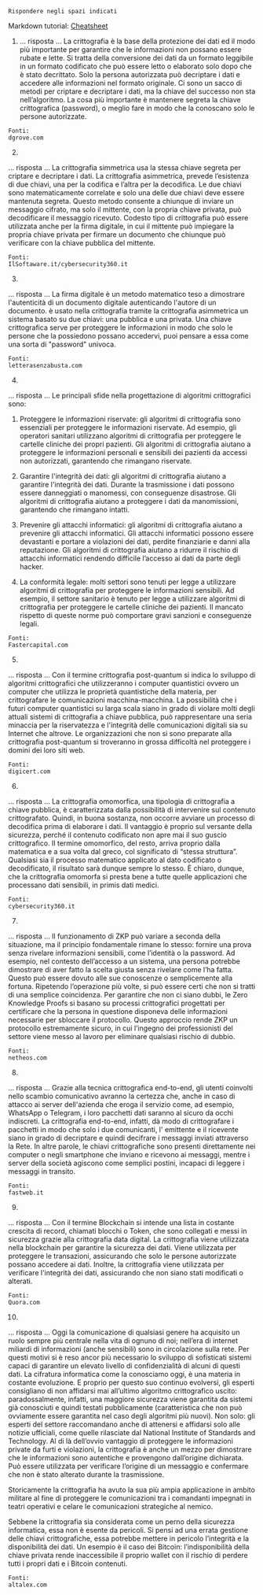 ```
Rispondere negli spazi indicati
```

Markdown tutorial: [Cheatsheet](https://github.com/adam-p/markdown-here/wiki/Markdown-Cheatsheet)

1. ... risposta ...
La crittografia è la base della protezione dei dati ed il modo più importante per garantire che le informazioni non possano essere rubate e lette. 
Si tratta della conversione dei dati da un formato leggibile in un formato codificato che può essere letto o elaborato solo dopo che è stato decrittato. Solo la persona autorizzata può decriptare i dati e accedere alle informazioni nel formato originale. Ci sono un sacco di metodi per criptare e decriptare i dati, ma la chiave del successo non sta nell’algoritmo. La cosa più importante è mantenere segreta la chiave crittografica (password), o meglio fare in modo che la conoscano solo le persone autorizzate.
```
Fonti:
dgrove.com
```

2. 

... risposta ...
La crittografia simmetrica usa la stessa chiave segreta per criptare e decriptare i dati. La crittografia asimmetrica, prevede l’esistenza di due chiavi, una per la codifica e l’altra per la decodifica. Le due chiavi sono matematicamente correlate e solo una delle due chiavi deve essere mantenuta segreta. Questo metodo consente a chiunque di inviare un messaggio cifrato, ma solo il mittente, con la propria chiave privata, può decodificare il messaggio ricevuto. Codesto tipo di crittografia può essere utilizzata anche per la firma digitale, in cui il mittente può impiegare la propria chiave privata per firmare un documento che chiunque può verificare con la chiave pubblica del mittente.
```
Fonti:
IlSoftaware.it/cybersecurity360.it
```

3. 

... risposta ...
La firma digitale è un metodo matematico teso a dimostrare l'autenticità di un documento digitale autenticando l'autore di un documento. 
è usato nella crittografia tramite la crittografia asimmetrica un sistema basato su due chiavi: una pubblica e una privata.
Una chiave crittografica serve per proteggere le informazioni in modo che solo le persone che la possiedono possano accedervi, puoi pensare a essa come una sorta di "password" univoca.
```
Fonti:
letterasenzabusta.com
```

4. 

... risposta ...
Le principali sfide nella progettazione di algoritmi crittografici sono:

1. Proteggere le informazioni riservate: gli algoritmi di crittografia sono essenziali per proteggere le informazioni riservate. 
Ad esempio, gli operatori sanitari utilizzano algoritmi di crittografia per proteggere le cartelle cliniche dei propri pazienti. 
Gli algoritmi di crittografia aiutano a proteggere le informazioni personali e sensibili dei pazienti da accessi non autorizzati, garantendo che rimangano riservate.

2. Garantire l'integrità dei dati: gli algoritmi di crittografia aiutano a garantire l'integrità dei dati. 
Durante la trasmissione i dati possono essere danneggiati o manomessi, con conseguenze disastrose. 
Gli algoritmi di crittografia aiutano a proteggere i dati da manomissioni, garantendo che rimangano intatti.

3. Prevenire gli attacchi informatici: gli algoritmi di crittografia aiutano a prevenire gli attacchi informatici. 
Gli attacchi informatici possono essere devastanti e portare a violazioni dei dati, perdite finanziarie e danni alla reputazione. 
Gli algoritmi di crittografia aiutano a ridurre il rischio di attacchi informatici rendendo difficile l’accesso ai dati da parte degli hacker.

4. La conformità legale: molti settori sono tenuti per legge a utilizzare algoritmi di crittografia per proteggere le informazioni sensibili. Ad esempio, il settore sanitario è tenuto per legge a utilizzare algoritmi di crittografia per proteggere le cartelle cliniche dei pazienti. Il mancato rispetto di queste norme può comportare gravi sanzioni e conseguenze legali.
```
Fonti:
Fastercapital.com
```

5. 

... risposta ...
Con il termine crittografia post-quantum si indica lo sviluppo di algoritmi crittografici che utilizzeranno i computer quantistici ovvero un computer che utilizza le proprietà quantistiche della materia, per crittografare le comunicazioni macchina-macchina. 
La possibilità che i futuri computer quantistici su larga scala siano in grado di violare molti degli attuali sistemi di crittografia a chiave pubblica, può rappresentare una seria minaccia per la riservatezza e l'integrità delle comunicazioni digitali sia su Internet che altrove. Le organizzazioni che non si sono preparate alla crittografia post-quantum si troveranno in grossa difficoltà nel proteggere i domini dei loro siti web.
```
Fonti:
digicert.com
```

6. 

... risposta ...
La crittografia omomorfica, una tipologia di crittografia a chiave pubblica, è caratterizzata dalla possibilità di intervenire sul contenuto crittografato.
Quindi, in buona sostanza, non occorre avviare un processo di decodifica prima di elaborare i dati. Il vantaggio è proprio sul versante della sicurezza, perché il contenuto codificato non apre mai il suo guscio crittografico.
Il termine omomorfico, del resto, arriva proprio dalla matematica e a sua volta dal greco, col significato di “stessa struttura”. Qualsiasi sia il processo matematico applicato al dato codificato o decodificato, il risultato sarà dunque sempre lo stesso.
È chiaro, dunque, che la crittografia omomorfa si presta bene a tutte quelle applicazioni che processano dati sensibili, in primis dati medici.
```
Fonti:
cybersecurity360.it
```

7. 

... risposta ...
Il funzionamento di ZKP può variare a seconda della situazione, ma il principio fondamentale rimane lo stesso: fornire una prova senza rivelare informazioni sensibili, come l’identità o la password. Ad esempio, nel contesto dell’accesso a un sistema, una persona potrebbe dimostrare di aver fatto la scelta giusta senza rivelare come l’ha fatta. Questo può essere dovuto alle sue conoscenze o semplicemente alla fortuna. 
Ripetendo l’operazione più volte, si può essere certi che non si tratti di una semplice coincidenza.
Per garantire che non ci siano dubbi, le Zero Knowledge Proofs si basano su processi crittografici progettati per certificare che la persona in questione disponeva delle informazioni necessarie per sbloccare il protocollo. Questo approccio rende ZKP un protocollo estremamente sicuro, in cui l’ingegno dei professionisti del settore viene messo al lavoro per eliminare qualsiasi rischio di dubbio.
```
Fonti:
netheos.com
```

8. 

... risposta ...
Grazie alla tecnica crittografica end-to-end, gli utenti coinvolti nello scambio comunicativo avranno la certezza che, anche in caso di attacco ai server dell'azienda che eroga il servizio come, ad esempio, WhatsApp o Telegram, i loro pacchetti dati saranno al sicuro da occhi indiscreti. 
La crittografia end-to-end, infatti, dà modo di crittografare i pacchetti in modo che solo i due comunicanti, l' emittente e il ricevente siano in grado di decriptare e quindi decifrare i messaggi inviati attraverso la Rete. 
In altre parole, le chiavi crittografiche sono presenti direttamente nei computer o negli smartphone che inviano e ricevono ai messaggi, mentre i server della società agiscono come semplici postini, incapaci di leggere i messaggi in transito.
```
Fonti:
fastweb.it
```

9. 

... risposta ...
Con il termine Blockchain si intende una lista in costante crescita di record, chiamati blocchi o Token, che sono collegati e messi in sicurezza grazie alla crittografia data digital. 
La crittografia viene utilizzata nella blockchain per garantire la sicurezza dei dati. Viene utilizzata per proteggere le transazioni, assicurando che solo le persone autorizzate possano accedere ai dati. Inoltre, la crittografia viene utilizzata per verificare l'integrità dei dati, assicurando che non siano stati modificati o alterati.

```
Fonti:
Quora.com
```

10. 

... risposta ...
Oggi la comunicazione di qualsiasi genere ha acquisito un ruolo sempre più centrale nella vita di ognuno di noi; nell’era di internet miliardi di informazioni (anche sensibili) sono in circolazione sulla rete. 
Per questi motivi si è reso ancor più necessario lo sviluppo di sofisticati sistemi capaci di garantire un elevato livello di confidenzialità di alcuni di questi dati.
La cifratura informatica come la conosciamo oggi, è una materia in costante evoluzione. 
E proprio per questo suo continuo evolversi, gli esperti consigliano di non affidarsi mai all’ultimo algoritmo crittografico uscito: paradossalmente, infatti, una maggiore sicurezza viene garantita da sistemi già conosciuti e quindi testati pubblicamente (caratteristica che non può ovviamente essere garantita nel caso degli algoritmi più nuovi). Non solo: gli esperti del settore raccomandano anche di attenersi e affidarsi solo alle notizie ufficiali, come quelle rilasciate dal National Institute of Standards and Technology.
Al di là dell’ovvio vantaggio di proteggere le informazioni private da furti e violazioni, la crittografia è anche un mezzo per dimostrare che le informazioni sono autentiche e provengono dall’origine dichiarata. Può essere utilizzata per verificare l’origine di un messaggio e confermare che non è stato alterato durante la trasmissione.

Storicamente la crittografia ha avuto la sua più ampia applicazione in ambito militare al fine di proteggere le comunicazioni tra i comandanti impegnati in teatri operativi e celare le comunicazioni strategiche al nemico.

Sebbene la crittografia sia considerata come un perno della sicurezza informatica, essa non è esente da pericoli. Si pensi ad una errata gestione delle chiavi crittografiche, essa potrebbe mettere in pericolo l’integrità e la disponibilità dei dati. Un esempio è il caso dei Bitcoin: l’indisponibilità della chiave privata rende inaccessibile il proprio wallet con il rischio di perdere tutti i propri dati e i Bitcoin contenuti.

```
Fonti:
altalex.com

```